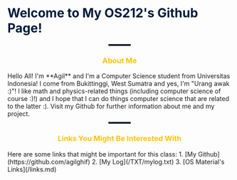 <h1 style="color: #001D3D; font-weight: bold;"> Welcome to My OS212's Github Page! </h1>

<hr style="width: 10%; border-style: dotted none none none; border-width: 3px; color: #001d3d; margin: 10px auto;">

<h3 style="color: #FFC300; text-align:center;"> About Me </h3>
Hello All! I'm **Agil** and I'm a Computer Science student from Universitas Indonesia! I come from Bukittinggi, West Sumatra and yes, I'm "Urang awak :)"! I like math and physics-related things (including computer science of course :)!) and I hope that I can do things computer science that are related to the latter :). Visit my Github for further information about me and my project.

<hr style="width: 10%; border-style: dotted none none none; border-width: 3px; color: #001d3d; margin: 10px auto;">

<h3 style="color: #FFC300; text-align:center;"> Links You Might Be Interested With</h3>
Here are some links that might be important for this class:
1. [My Github](https://github.com/agilghif)
2. [My Log](/TXT/mylog.txt)
3. [OS Material's Links](/links.md)
